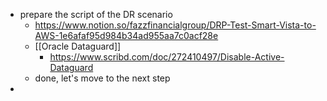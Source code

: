 - prepare the script of the DR scenario
	- https://www.notion.so/fazzfinancialgroup/DRP-Test-Smart-Vista-to-AWS-1e6afaf95d984b34ad955aa7c0acf28e
	- [[Oracle Dataguard]] 
		- https://www.scribd.com/doc/272410497/Disable-Active-Dataguard
	- done, let's move to the next step
- 